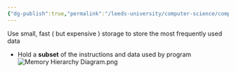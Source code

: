 ```yaml
---
{"dg-publish":true,"permalink":"/leeds-university/computer-science/compulsory-modules/computer-architecture/section-10-cache-memory/definitions/memory-hierarchy/","tags":["Definition"]}
---
```


Use small, fast ( but expensive ) storage to store the most frequently used data
- Hold a **subset** of the instructions and data used by program
![Memory Hierarchy Diagram.png](/img/user/Leeds%20University/Computer%20Science/Compulsory%20Modules/Computer%20Architecture/Section%2010%20-%20Cache%20Memory/Images/Memory%20Hierarchy%20Diagram.png)
